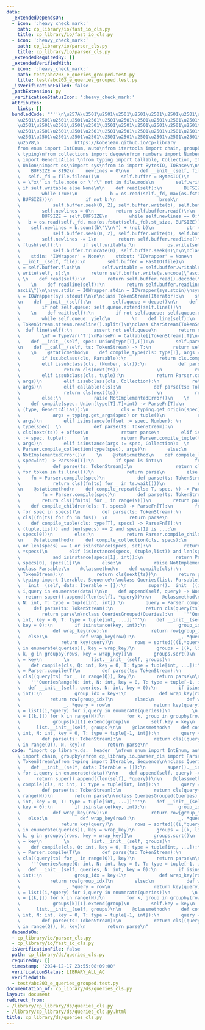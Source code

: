 ```yaml
---
data:
  _extendedDependsOn:
  - icon: ':heavy_check_mark:'
    path: cp_library/io/fast_io_cls.py
    title: cp_library/io/fast_io_cls.py
  - icon: ':heavy_check_mark:'
    path: cp_library/io/parser_cls.py
    title: cp_library/io/parser_cls.py
  _extendedRequiredBy: []
  _extendedVerifiedWith:
  - icon: ':heavy_check_mark:'
    path: test/abc203_e_queries_grouped.test.py
    title: test/abc203_e_queries_grouped.test.py
  _isVerificationFailed: false
  _pathExtension: py
  _verificationStatusIcon: ':heavy_check_mark:'
  attributes:
    links: []
  bundledCode: "'''\n\u257A\u2501\u2501\u2501\u2501\u2501\u2501\u2501\u2501\u2501\u2501\
    \u2501\u2501\u2501\u2501\u2501\u2501\u2501\u2501\u2501\u2501\u2501\u2501\u2501\
    \u2501\u2501\u2501\u2501\u2501\u2501\u2501\u2501\u2501\u2501\u2501\u2501\u2501\
    \u2501\u2501\u2501\u2501\u2501\u2501\u2501\u2501\u2501\u2501\u2501\u2501\u2501\
    \u2501\u2501\u2501\u2501\u2501\u2501\u2501\u2501\u2501\u2501\u2501\u2501\u2501\
    \u2578\n             https://kobejean.github.io/cp-library               \n'''\n\
    from enum import IntEnum, auto\nfrom itertools import chain, groupby\n\nimport\
    \ typing\nfrom collections import deque\nfrom numbers import Number\nfrom types\
    \ import GenericAlias \nfrom typing import Callable, Collection, Iterator, TypeVar,\
    \ Union\nimport os\nimport sys\nfrom io import BytesIO, IOBase\n\n\nclass FastIO(IOBase):\n\
    \    BUFSIZE = 8192\n    newlines = 0\n\n    def __init__(self, file):\n     \
    \   self._fd = file.fileno()\n        self.buffer = BytesIO()\n        self.writable\
    \ = \"x\" in file.mode or \"r\" not in file.mode\n        self.write = self.buffer.write\
    \ if self.writable else None\n\n    def read(self):\n        BUFSIZE = self.BUFSIZE\n\
    \        while True:\n            b = os.read(self._fd, max(os.fstat(self._fd).st_size,\
    \ BUFSIZE))\n            if not b:\n                break\n            ptr = self.buffer.tell()\n\
    \            self.buffer.seek(0, 2), self.buffer.write(b), self.buffer.seek(ptr)\n\
    \        self.newlines = 0\n        return self.buffer.read()\n\n    def readline(self):\n\
    \        BUFSIZE = self.BUFSIZE\n        while self.newlines == 0:\n         \
    \   b = os.read(self._fd, max(os.fstat(self._fd).st_size, BUFSIZE))\n        \
    \    self.newlines = b.count(b\"\\n\") + (not b)\n            ptr = self.buffer.tell()\n\
    \            self.buffer.seek(0, 2), self.buffer.write(b), self.buffer.seek(ptr)\n\
    \        self.newlines -= 1\n        return self.buffer.readline()\n\n    def\
    \ flush(self):\n        if self.writable:\n            os.write(self._fd, self.buffer.getvalue())\n\
    \            self.buffer.truncate(0), self.buffer.seek(0)\n\n\nclass IOWrapper(IOBase):\n\
    \    stdin: 'IOWrapper' = None\n    stdout: 'IOWrapper' = None\n    \n    def\
    \ __init__(self, file):\n        self.buffer = FastIO(file)\n        self.flush\
    \ = self.buffer.flush\n        self.writable = self.buffer.writable\n\n    def\
    \ write(self, s):\n        return self.buffer.write(s.encode(\"ascii\"))\n   \
    \ \n    def read(self):\n        return self.buffer.read().decode(\"ascii\")\n\
    \    \n    def readline(self):\n        return self.buffer.readline().decode(\"\
    ascii\")\n\nsys.stdin = IOWrapper.stdin = IOWrapper(sys.stdin)\nsys.stdout = IOWrapper.stdout\
    \ = IOWrapper(sys.stdout)\n\n\nclass TokenStream(Iterator):\n    stream = IOWrapper.stdin\n\
    \n    def __init__(self):\n        self.queue = deque()\n\n    def __next__(self):\n\
    \        if not self.queue: self.queue.extend(self.line())\n        return self.queue.popleft()\n\
    \    \n    def wait(self):\n        if not self.queue: self.queue.extend(self.line())\n\
    \        while self.queue: yield\n        \n    def line(self):\n        return\
    \ TokenStream.stream.readline().split()\n\nclass CharStream(TokenStream):\n  \
    \  def line(self):\n        assert not self.queue\n        return next(TokenStream.stream).rstrip()\n\
    \        \nT = TypeVar('T')\nParseFn = Callable[[TokenStream],T]\nclass Parser:\n\
    \    def __init__(self, spec: Union[type[T],T]):\n        self.parse = Parser.compile(spec)\n\
    \n    def __call__(self, ts: TokenStream) -> T:\n        return self.parse(ts)\n\
    \    \n    @staticmethod\n    def compile_type(cls: type[T], args = ()) -> T:\n\
    \        if issubclass(cls, Parsable):\n            return cls.compile(*args)\n\
    \        elif issubclass(cls, (Number, str)):\n            def parse(ts: TokenStream):\n\
    \                return cls(next(ts))              \n            return parse\n\
    \        elif issubclass(cls, tuple):\n            return Parser.compile_tuple(cls,\
    \ args)\n        elif issubclass(cls, Collection):\n            return Parser.compile_collection(cls,\
    \ args)\n        elif callable(cls):\n            def parse(ts: TokenStream):\n\
    \                return cls(next(ts))              \n            return parse\n\
    \        else:\n            raise NotImplementedError()\n    \n    @staticmethod\n\
    \    def compile(spec: Union[type[T],T]=int) -> ParseFn[T]:\n        if isinstance(spec,\
    \ (type, GenericAlias)):\n            cls = typing.get_origin(spec) or spec\n\
    \            args = typing.get_args(spec) or tuple()\n            return Parser.compile_type(cls,\
    \ args)\n        elif isinstance(offset := spec, Number): \n            cls =\
    \ type(spec)  \n            def parse(ts: TokenStream):\n                return\
    \ cls(next(ts)) + offset\n            return parse\n        elif isinstance(args\
    \ := spec, tuple):      \n            return Parser.compile_tuple(type(spec),\
    \ args)\n        elif isinstance(args := spec, Collection):  \n            return\
    \ Parser.compile_collection(type(spec), args)\n        else:\n            raise\
    \ NotImplementedError()\n    \n    @staticmethod\n    def compile_line(cls: T,\
    \ spec=int) -> ParseFn[T]:\n        if spec is int:\n            fn = Parser.compile(spec)\n\
    \            def parse(ts: TokenStream):\n                return cls((int(token)\
    \ for token in ts.line()))\n            return parse\n        else:\n        \
    \    fn = Parser.compile(spec)\n            def parse(ts: TokenStream):\n    \
    \            return cls((fn(ts) for _ in ts.wait()))\n            return parse\n\
    \n    @staticmethod\n    def compile_repeat(cls: T, spec, N) -> ParseFn[T]:\n\
    \        fn = Parser.compile(spec)\n        def parse(ts: TokenStream):\n    \
    \        return cls((fn(ts) for _ in range(N)))\n        return parse\n\n    @staticmethod\n\
    \    def compile_children(cls: T, specs) -> ParseFn[T]:\n        fns = tuple((Parser.compile(spec)\
    \ for spec in specs))\n        def parse(ts: TokenStream):\n            return\
    \ cls((fn(ts) for fn in fns))  \n        return parse\n            \n    @staticmethod\n\
    \    def compile_tuple(cls: type[T], specs) -> ParseFn[T]:\n        if isinstance(specs,\
    \ (tuple,list)) and len(specs) == 2 and specs[1] is ...:\n            return Parser.compile_line(cls,\
    \ specs[0])\n        else:\n            return Parser.compile_children(cls, specs)\n\
    \n    @staticmethod\n    def compile_collection(cls, specs):\n        if not specs\
    \ or len(specs) == 1 or isinstance(specs, set):\n            return Parser.compile_line(cls,\
    \ *specs)\n        elif (isinstance(specs, (tuple,list)) and len(specs) == 2 \n\
    \            and isinstance(specs[1], int)):\n            return Parser.compile_repeat(cls,\
    \ specs[0], specs[1])\n        else:\n            raise NotImplementedError()\n\
    \nclass Parsable:\n    @classmethod\n    def compile(cls):\n        def parser(ts:\
    \ TokenStream):\n            return cls(next(ts))\n        return parser\nfrom\
    \ typing import Iterable, Sequence\n\nclass Queries(list, Parsable):\n    def\
    \ __init__(self, data: Iterable = []):\n        super().__init__((i,*query) for\
    \ i,query in enumerate(data))\n\n    def append(self, query) -> None:\n      \
    \  return super().append((len(self), *query))\n\n    @classmethod\n    def compile(cls,\
    \ N: int, T: type = tuple[int, int]):\n        query = Parser.compile(T)\n   \
    \     def parse(ts: TokenStream):\n            return cls(query(ts) for _ in range(N))\n\
    \        return parse\n\nclass QueriesGrouped(Queries):\n    '''QueriesGrouped[Q:\
    \ int, key = 0, T: type = tuple[int, ...]]'''\n    def __init__(self, queries,\
    \ key = 0):\n        if isinstance(key, int):\n            group_idx = key+1\n\
    \            def wrap_key(row):\n                return row[group_idx]\n     \
    \   else:\n            def wrap_key(row):\n                _, *query = row\n \
    \               return key(query)\n        rows = sorted(((i,*query) for i,query\
    \ in enumerate(queries)), key = wrap_key)\n        groups = [(k, list(g)) for\
    \ k, g in groupby(rows, key = wrap_key)]\n        groups.sort()\n        self.key\
    \ = key\n        \n        list.__init__(self, groups)\n            \n\n    @classmethod\n\
    \    def compile(cls, Q: int, key = 0, T: type = tuple[int, ...]):\n        query\
    \ = Parser.compile(T)\n        def parse(ts: TokenStream):\n            return\
    \ cls((query(ts) for _ in range(Q)), key)\n        return parse\n\nclass QueriesRange(Queries):\n\
    \    '''QueriesRange[Q: int, N: int, key = 0, T: type = tuple[-1, int]]'''\n \
    \   def __init__(self, queries, N: int, key = 0):\n        if isinstance(key,\
    \ int):\n            group_idx = key+1\n            def wrap_key(row):\n     \
    \           return row[group_idx]\n        else:\n            def wrap_key(row):\n\
    \                _, *query = row\n                return key(query)\n        rows\
    \ = list((i,*query) for i,query in enumerate(queries))\n        \n        groups\
    \ = [(k,[]) for k in range(N)]\n        for k, group in groupby(rows, key = wrap_key):\n\
    \            groups[k][1].extend(group)\n        self.key = key\n        \n  \
    \      list.__init__(self, groups)\n\n    @classmethod\n    def compile(cls, Q:\
    \ int, N: int, key = 0, T: type = tuple[-1, int]):\n        query = Parser.compile(T)\n\
    \        def parse(ts: TokenStream):\n            return cls((query(ts) for _\
    \ in range(Q)), N, key)\n        return parse\n"
  code: "import cp_library.ds.__header__\nfrom enum import IntEnum, auto\nfrom itertools\
    \ import chain, groupby\nfrom cp_library.io.parser_cls import Parsable, Parser,\
    \ TokenStream\nfrom typing import Iterable, Sequence\n\nclass Queries(list, Parsable):\n\
    \    def __init__(self, data: Iterable = []):\n        super().__init__((i,*query)\
    \ for i,query in enumerate(data))\n\n    def append(self, query) -> None:\n  \
    \      return super().append((len(self), *query))\n\n    @classmethod\n    def\
    \ compile(cls, N: int, T: type = tuple[int, int]):\n        query = Parser.compile(T)\n\
    \        def parse(ts: TokenStream):\n            return cls(query(ts) for _ in\
    \ range(N))\n        return parse\n\nclass QueriesGrouped(Queries):\n    '''QueriesGrouped[Q:\
    \ int, key = 0, T: type = tuple[int, ...]]'''\n    def __init__(self, queries,\
    \ key = 0):\n        if isinstance(key, int):\n            group_idx = key+1\n\
    \            def wrap_key(row):\n                return row[group_idx]\n     \
    \   else:\n            def wrap_key(row):\n                _, *query = row\n \
    \               return key(query)\n        rows = sorted(((i,*query) for i,query\
    \ in enumerate(queries)), key = wrap_key)\n        groups = [(k, list(g)) for\
    \ k, g in groupby(rows, key = wrap_key)]\n        groups.sort()\n        self.key\
    \ = key\n        \n        list.__init__(self, groups)\n            \n\n    @classmethod\n\
    \    def compile(cls, Q: int, key = 0, T: type = tuple[int, ...]):\n        query\
    \ = Parser.compile(T)\n        def parse(ts: TokenStream):\n            return\
    \ cls((query(ts) for _ in range(Q)), key)\n        return parse\n\nclass QueriesRange(Queries):\n\
    \    '''QueriesRange[Q: int, N: int, key = 0, T: type = tuple[-1, int]]'''\n \
    \   def __init__(self, queries, N: int, key = 0):\n        if isinstance(key,\
    \ int):\n            group_idx = key+1\n            def wrap_key(row):\n     \
    \           return row[group_idx]\n        else:\n            def wrap_key(row):\n\
    \                _, *query = row\n                return key(query)\n        rows\
    \ = list((i,*query) for i,query in enumerate(queries))\n        \n        groups\
    \ = [(k,[]) for k in range(N)]\n        for k, group in groupby(rows, key = wrap_key):\n\
    \            groups[k][1].extend(group)\n        self.key = key\n        \n  \
    \      list.__init__(self, groups)\n\n    @classmethod\n    def compile(cls, Q:\
    \ int, N: int, key = 0, T: type = tuple[-1, int]):\n        query = Parser.compile(T)\n\
    \        def parse(ts: TokenStream):\n            return cls((query(ts) for _\
    \ in range(Q)), N, key)\n        return parse\n"
  dependsOn:
  - cp_library/io/parser_cls.py
  - cp_library/io/fast_io_cls.py
  isVerificationFile: false
  path: cp_library/ds/queries_cls.py
  requiredBy: []
  timestamp: '2024-12-17 23:55:08+09:00'
  verificationStatus: LIBRARY_ALL_AC
  verifiedWith:
  - test/abc203_e_queries_grouped.test.py
documentation_of: cp_library/ds/queries_cls.py
layout: document
redirect_from:
- /library/cp_library/ds/queries_cls.py
- /library/cp_library/ds/queries_cls.py.html
title: cp_library/ds/queries_cls.py
---
```

